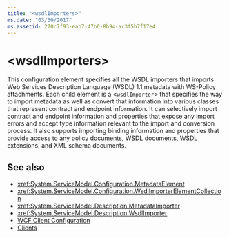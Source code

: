 ```yaml
---
title: "<wsdlImporters>"
ms.date: "03/30/2017"
ms.assetid: 270c7f93-eab7-47b6-8b94-ac3f5b7f17e4
---
```

# \<wsdlImporters>
This configuration element specifies all the WSDL importers that imports Web Services Description Language (WSDL) 1.1 metadata with WS-Policy attachments. Each child element is a <`wsdlImporter`> that specifies the way to import metadata as well as convert that information into various classes that represent contract and endpoint information. It can selectively import contract and endpoint information and properties that expose any import errors and accept type information relevant to the import and conversion process. It also supports importing binding information and properties that provide access to any policy documents, WSDL documents, WSDL extensions, and XML schema documents.  
  
## See also

- <xref:System.ServiceModel.Configuration.MetadataElement>
- <xref:System.ServiceModel.Configuration.WsdlImporterElementCollection>
- <xref:System.ServiceModel.Description.MetadataImporter>
- <xref:System.ServiceModel.Description.WsdlImporter>
- [WCF Client Configuration](../../../wcf/feature-details/client-configuration.md)
- [Clients](../../../wcf/feature-details/clients.md)
